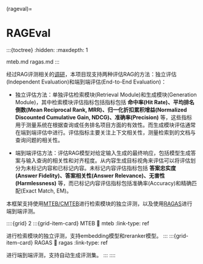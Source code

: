 (rageval)=

# RAGEval
:::{toctree}
:hidden:
:maxdepth: 1

mteb.md
ragas.md
:::

经过RAG评测相关的[调研](../../../blog/RAG/RAG_Evaluation.md)，本项目现支持两种评估RAG的方法：独立评估(Independent Evaluation)和端到端评估(End-to-End Evaluation)：

- 独立评估方法：单独评估检索模块(Retrieval Module)和生成模块(Generation Module)，其中检索模块评估指标包括指标包括 **命中率(Hit Rate)、平均排名倒数(Mean Reciprocal Rank, MRR)、归一化折扣累积增益(Normalized Discounted Cumulative Gain, NDCG)、准确率(Precision)** 等，这些指标用于测量系统在根据查询或任务排名项目方面的有效性。而生成模块评估通常在端到端评估中进行。评估指标主要关注上下文相关性，测量检索到的文档与查询问题的相关性​​。

- 端到端评估方法：评估RAG模型对给定输入生成的最终响应，包括模型生成答案与输入查询的相关性和对齐程度。从内容生成目标视角来评估可以将评估划分为未标记内容和已标记内容。未标记内容评估指标包括 **答案忠实度(Answer Fidelity)、答案相关性(Answer Relevance)、无害性(Harmlessness)** 等，而已标记内容评估指标包括准确率(Accuracy)和精确匹配(Exact Match, EM)。

本框架支持使用[MTEB/CMTEB](mteb.md)进行检索模块的独立评测，以及使用[RAGAS](ragas.md)进行端到端评测。

::::{grid} 2
:::{grid-item-card}  MTEB
:link: mteb
:link-type: ref

进行检索模块的独立评测，支持embedding模型和reranker模型。
:::
:::{grid-item-card}  RAGAS
:link: ragas
:link-type: ref

进行端到端评测，支持自动生成评测集。
:::
::::